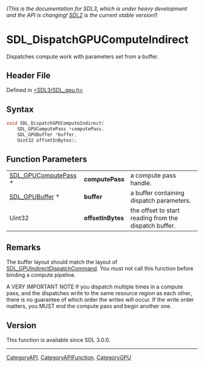 ###### (This is the documentation for SDL3, which is under heavy development and the API is changing! [SDL2](https://wiki.libsdl.org/SDL2/) is the current stable version!)
# SDL_DispatchGPUComputeIndirect

Dispatches compute work with parameters set from a buffer.

## Header File

Defined in [<SDL3/SDL_gpu.h>](https://github.com/libsdl-org/SDL/blob/main/include/SDL3/SDL_gpu.h)

## Syntax

```c
void SDL_DispatchGPUComputeIndirect(
    SDL_GPUComputePass *computePass,
    SDL_GPUBuffer *buffer,
    Uint32 offsetInBytes);
```

## Function Parameters

|                                            |                   |                                                       |
| ------------------------------------------ | ----------------- | ----------------------------------------------------- |
| [SDL_GPUComputePass](SDL_GPUComputePass) * | **computePass**   | a compute pass handle.                                |
| [SDL_GPUBuffer](SDL_GPUBuffer) *           | **buffer**        | a buffer containing dispatch parameters.              |
| Uint32                                     | **offsetInBytes** | the offset to start reading from the dispatch buffer. |

## Remarks

The buffer layout should match the layout of
[SDL_GPUIndirectDispatchCommand](SDL_GPUIndirectDispatchCommand). You must
not call this function before binding a compute pipeline.

A VERY IMPORTANT NOTE If you dispatch multiple times in a compute pass, and
the dispatches write to the same resource region as each other, there is no
guarantee of which order the writes will occur. If the write order matters,
you MUST end the compute pass and begin another one.

## Version

This function is available since SDL 3.0.0.

----
[CategoryAPI](CategoryAPI), [CategoryAPIFunction](CategoryAPIFunction), [CategoryGPU](CategoryGPU)

